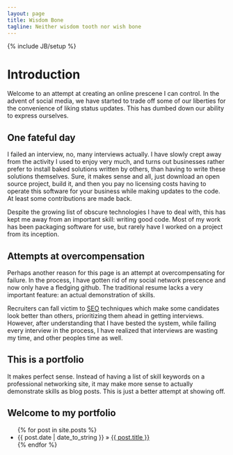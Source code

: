```yaml
---
layout: page
title: Wisdom Bone
tagline: Neither wisdom tooth nor wish bone
---
```

{% include JB/setup %}

# Introduction

Welcome to an attempt at creating an online prescene I can control.  In the advent of social media, we have started to trade off some of our liberties for the convenience of liking status updates.  This has dumbed down our ability to express ourselves.

## One fateful day

I failed an interview, no, many interviews actually.  I have slowly crept away from the activity I used to enjoy very much, and turns out businesses rather prefer to install baked solutions written by others, than having to write these solutions themselves.  Sure, it makes sense and all, just download an open source project, build it, and then you pay no licensing costs having to operate this software for your business while making updates to the code.  At least some contributions are made back.

Despite the growing list of obscure technologies I have to deal with, this has kept me away from an important skill: writing good code.  Most of my work has been packaging software for use, but rarely have I worked on a project from its inception.

## Attempts at overcompensation

Perhaps another reason for this page is an attempt at overcompensating for failure.  In the process, I have gotten rid of my social network prescence and now only have a fledging github.  The traditional resume lacks a very important feature: an actual demonstration of skills.

Recruiters can fall victim to [SEO](http://en.wikipedia.org/wiki/Search_engine_optimization) techniques which make some candidates look better than others, prioritizing them ahead in getting interviews.  However, after understanding that I have bested the system, while failing every interview in the process, I have realized that interviews are wasting my time, and other peoples time as well.

## This is a portfolio 

It makes perfect sense.  Instead of having a list of skill keywords on a professional networking site, it may make more sense to actually demonstrate skills as blog posts.  This is just a better attempt at showing off.

## Welcome to my portfolio

<ul class="posts">
  {% for post in site.posts %}
    <li><span>{{ post.date | date_to_string }}</span> &raquo; <a href="{{ BASE_PATH }}{{ post.url }}">{{ post.title }}</a></li>
  {% endfor %}
</ul>


